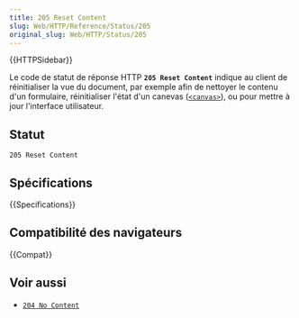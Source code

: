 ```yaml
---
title: 205 Reset Content
slug: Web/HTTP/Reference/Status/205
original_slug: Web/HTTP/Status/205
---
```


{{HTTPSidebar}}

Le code de statut de réponse HTTP **`205 Reset Content`** indique au client de réinitialiser la vue du document, par exemple afin de nettoyer le contenu d'un formulaire, réinitialiser l'état d'un canevas ([`<canvas>`](/fr/docs/Web/HTML/Element/canvas)), ou pour mettre à jour l'interface utilisateur.

## Statut

```
205 Reset Content
```

## Spécifications

{{Specifications}}

## Compatibilité des navigateurs

{{Compat}}

## Voir aussi

- [`204 No Content`](/fr/docs/Web/HTTP/Status/204)
